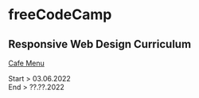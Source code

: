 # freeCodeCamp

## Responsive Web Design Curriculum

[Cafe Menu](https://www.freecodecamp.org/learn/2022/responsive-web-design/learn-basic-css-by-building-a-cafe-menu)

<p>Start > 03.06.2022<br>
End > ??.??.2022</p>
